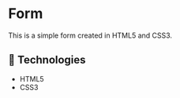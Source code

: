 <h1>Form</h1>
<p>This is a simple form created in HTML5 and CSS3.</p>

<h2>🚀 Technologies</h2>
<ul>
  <li>HTML5</li>
  <li>CSS3</li>
</ul>
